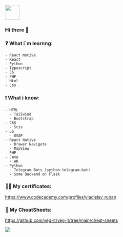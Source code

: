 <img src="https://hatscripts.github.io/circle-flags/flags/ua.svg" width="48">

### Hi there 👋

###  ❓ What i`m learnng: 
```
- React Native
- React
- Python
- Typescript
- JS
- PHP
- Html
- Css
```
### ❗ What i know: 
```
- HTML
  - Tailwind
  - Bootstrap
- CSS
  - Scss
- JS
  - GSAP
- React Native
  - Drawer Navigate
  - MapView
- PHP
- Java
  - AR
- Python
  - Telegram Bots (python-telegram-bot)
  - Some Backend on Flask
```

### 👨‍🎓 My certificates: 
https://www.codecademy.com/profiles/vladislav_ruban

### 📃 My CheatSheets:
https://github.com/veg-it/veg-it/tree/main/cheat-sheets

<!--
**veg-it/veg-it** is a ✨ _special_ ✨ repository because its `README.md` (this file) appears on your GitHub profile.

Here are some ideas to get you started:

- 🔭 I’m currently working on ...
- 🌱 I’m currently learning ...
- 👯 I’m looking to collaborate on ...
- 🤔 I’m looking for help with ...
- 💬 Ask me about ...
- 📫 How to reach me: ...
- 😄 Pronouns: ...
- ⚡ Fun fact: ...
-->

![](https://komarev.com/ghpvc/?username=veg-it&color=green)
